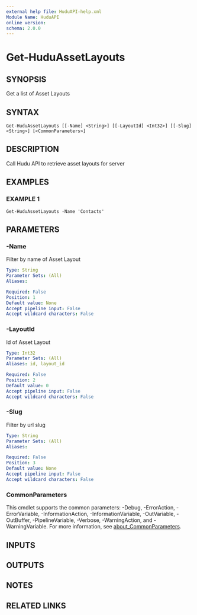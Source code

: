 ```yaml
---
external help file: HuduAPI-help.xml
Module Name: HuduAPI
online version:
schema: 2.0.0
---
```


# Get-HuduAssetLayouts

## SYNOPSIS
Get a list of Asset Layouts

## SYNTAX

```
Get-HuduAssetLayouts [[-Name] <String>] [[-LayoutId] <Int32>] [[-Slug] <String>] [<CommonParameters>]
```

## DESCRIPTION
Call Hudu API to retrieve asset layouts for server

## EXAMPLES

### EXAMPLE 1
```
Get-HuduAssetLayouts -Name 'Contacts'
```

## PARAMETERS

### -Name
Filter by name of Asset Layout

```yaml
Type: String
Parameter Sets: (All)
Aliases:

Required: False
Position: 1
Default value: None
Accept pipeline input: False
Accept wildcard characters: False
```

### -LayoutId
Id of Asset Layout

```yaml
Type: Int32
Parameter Sets: (All)
Aliases: id, layout_id

Required: False
Position: 2
Default value: 0
Accept pipeline input: False
Accept wildcard characters: False
```

### -Slug
Filter by url slug

```yaml
Type: String
Parameter Sets: (All)
Aliases:

Required: False
Position: 3
Default value: None
Accept pipeline input: False
Accept wildcard characters: False
```

### CommonParameters
This cmdlet supports the common parameters: -Debug, -ErrorAction, -ErrorVariable, -InformationAction, -InformationVariable, -OutVariable, -OutBuffer, -PipelineVariable, -Verbose, -WarningAction, and -WarningVariable. For more information, see [about_CommonParameters](http://go.microsoft.com/fwlink/?LinkID=113216).

## INPUTS

## OUTPUTS

## NOTES

## RELATED LINKS
